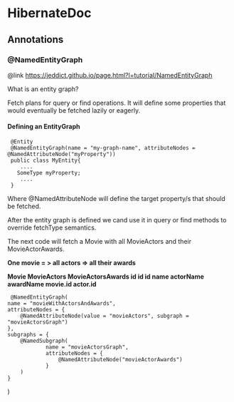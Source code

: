 # HibernateDoc

## Annotations

### @NamedEntityGraph

@link https://jeddict.github.io/page.html?l=tutorial/NamedEntityGraph

What is an entity graph?

Fetch plans for query or find operations. It will define some properties that would eventually be fetched lazily or eagerly.

#### Defining an EntityGraph

     @Entity
     @NamedEntityGraph(name = "my-graph-name", attributeNodes = @NamedAttributeNode("myProperty"))
     public class MyEntity{
        ....
       SomeType myProperty;
        ....
     }

Where @NamedAttributeNode will define the target property/s that should be fetched.

After the entity graph is defined we cand use it in query or find methods to override fetchType semantics. 

The next code will fetch a Movie with all MovieActors and their MovieActorAwards.

**One movie = > all actors => all their awards**

**Movie      MovieActors      MovieActorsAwards
  id         id                    id
  name       actorName             awardName
             movie.id              actor.id**

     @NamedEntityGraph(  
    name = "movieWithActorsAndAwards",
    attributeNodes = {
        @NamedAttributeNode(value = "movieActors", subgraph = "movieActorsGraph")
    },
    subgraphs = {
        @NamedSubgraph(
                name = "movieActorsGraph",
                attributeNodes = {
                    @NamedAttributeNode("movieActorAwards")
                }
        )
    }
)

     
